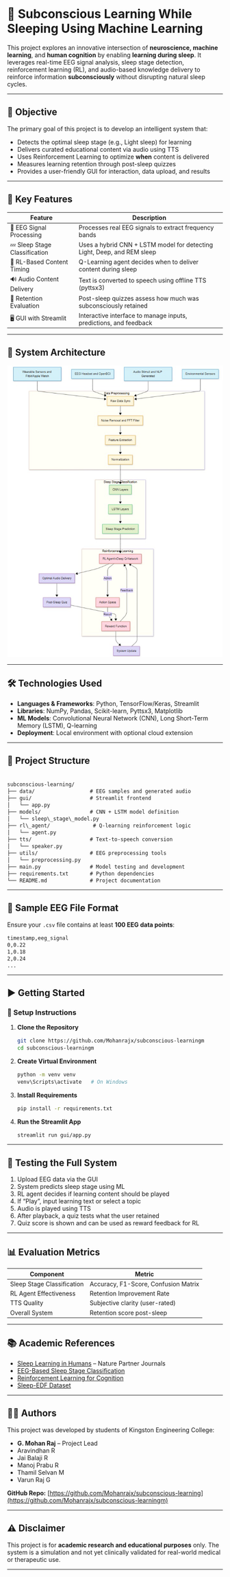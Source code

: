 
# 🧠 Subconscious Learning While Sleeping Using Machine Learning

This project explores an innovative intersection of **neuroscience, machine learning**, and **human cognition** by enabling **learning during sleep**. It leverages real-time EEG signal analysis, sleep stage detection, reinforcement learning (RL), and audio-based knowledge delivery to reinforce information **subconsciously** without disrupting natural sleep cycles.

---

## 🎯 Objective

The primary goal of this project is to develop an intelligent system that:

- Detects the optimal sleep stage (e.g., Light sleep) for learning
- Delivers curated educational content via audio using TTS
- Uses Reinforcement Learning to optimize **when** content is delivered
- Measures learning retention through post-sleep quizzes
- Provides a user-friendly GUI for interaction, data upload, and results

---

## 📌 Key Features

| Feature | Description |
|--------|-------------|
| 🧠 EEG Signal Processing | Processes real EEG signals to extract frequency bands |
| 💤 Sleep Stage Classification | Uses a hybrid CNN + LSTM model for detecting Light, Deep, and REM sleep |
| 🤖 RL-Based Content Timing | Q-Learning agent decides when to deliver content during sleep |
| 🔊 Audio Content Delivery | Text is converted to speech using offline TTS (pyttsx3) |
| 🧪 Retention Evaluation | Post-sleep quizzes assess how much was subconsciously retained |
| 🖥️ GUI with Streamlit | Interactive interface to manage inputs, predictions, and feedback |

---

## 🧬 System Architecture

![Test Image 1](image1.jpg)


---

## 🛠️ Technologies Used

- **Languages & Frameworks**: Python, TensorFlow/Keras, Streamlit
- **Libraries**: NumPy, Pandas, Scikit-learn, Pyttsx3, Matplotlib
- **ML Models**: Convolutional Neural Network (CNN), Long Short-Term Memory (LSTM), Q-learning
- **Deployment**: Local environment with optional cloud extension

---

## 📂 Project Structure

```

subconscious-learning/
├── data/                  # EEG samples and generated audio
├── gui/                   # Streamlit frontend
│   └── app.py
├── models/                # CNN + LSTM model definition
│   └── sleep\_stage\_model.py
├── rl\_agent/              # Q-learning reinforcement logic
│   └── agent.py
├── tts/                   # Text-to-speech conversion
│   └── speaker.py
├── utils/                 # EEG preprocessing tools
│   └── preprocessing.py
├── main.py                # Model testing and development
├── requirements.txt       # Python dependencies
└── README.md              # Project documentation

````

---

## 📁 Sample EEG File Format

Ensure your `.csv` file contains at least **100 EEG data points**:

```csv
timestamp,eeg_signal
0,0.22
1,0.18
2,0.24
...
````

---

## ▶️ Getting Started

### 🔧 Setup Instructions

1. **Clone the Repository**

   ```bash
   git clone https://github.com/Mohanrajx/subconscious-learningm
   cd subconscious-learningm
   ```

2. **Create Virtual Environment**

   ```bash
   python -m venv venv
   venv\Scripts\activate   # On Windows
   ```

3. **Install Requirements**

   ```bash
   pip install -r requirements.txt
   ```

4. **Run the Streamlit App**

   ```bash
   streamlit run gui/app.py
   ```

---

## 🧪 Testing the Full System

1. Upload EEG data via the GUI
2. System predicts sleep stage using ML
3. RL agent decides if learning content should be played
4. If “Play”, input learning text or select a topic
5. Audio is played using TTS
6. After playback, a quiz tests what the user retained
7. Quiz score is shown and can be used as reward feedback for RL

---

## 📊 Evaluation Metrics

| Component                  | Metric                               |
| -------------------------- | ------------------------------------ |
| Sleep Stage Classification | Accuracy, F1-Score, Confusion Matrix |
| RL Agent Effectiveness     | Retention Improvement Rate           |
| TTS Quality                | Subjective clarity (user-rated)      |
| Overall System             | Retention score post-sleep           |

---

## 📚 Academic References

* [Sleep Learning in Humans](https://www.nature.com/articles/s41539-019-0055-z) – Nature Partner Journals
* [EEG-Based Sleep Stage Classification](https://www.ncbi.nlm.nih.gov/pmc/articles/PMC10817107/)
* [Reinforcement Learning for Cognition](https://ccn.berkeley.edu/pdfs/papers/computation_and_cognition_AGEC.pdf)
* [Sleep-EDF Dataset](https://physionet.org/content/sleep-edf/1.0.0/)

---

## 👨‍💻 Authors

This project was developed by students of Kingston Engineering College:

* **G. Mohan Raj** – Project Lead
* Aravindhan R
* Jai Balaji R
* Manoj Prabu R
* Thamil Selvan M
* Varun Raj G

**GitHub Repo:** [https://github.com/Mohanrajx/subconscious-learning](https://github.com/Mohanrajx/subconscious-learningm)

---

## ⚠️ Disclaimer

This project is for **academic research and educational purposes** only. The system is a simulation and not yet clinically validated for real-world medical or therapeutic use.

---
